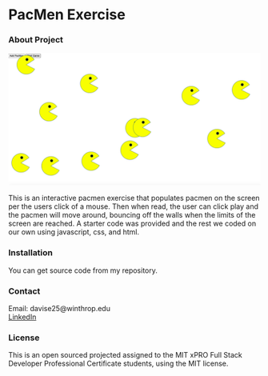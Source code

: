 <h1> PacMen Exercise </h1>

<h3> About Project </h3>
  
  <img src="Screen Shot 2021-04-23 at 1.10.57 PM.png">
  <p> This is an interactive pacmen exercise that populates pacmen on the screen per the users click of a mouse. Then when read, the user can click play and the pacmen will move around, bouncing off the walls when the limits of the screen are reached. A starter code was provided and the rest we coded on our own using javascript, css, and html.</p> 

<h3> Installation </h3>
  
  <p> You can get source code from my repository. </p>

<h3> Contact </h3>

  <p> Email: davise25@winthrop.edu </br>
      <a href="https://www.linkedin.com/in/erin-davis-7188211a5/"> LinkedIn </a>

<h3> License </h3>

  <p> This is an open sourced projected assigned to the MIT xPRO Full Stack Developer Professional Certificate students, using the MIT license. </p>
